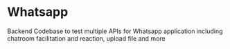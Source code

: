 # Whatsapp
Backend Codebase to test multiple APIs for Whatsapp application including chatroom facilitation and reaction, upload file and more
